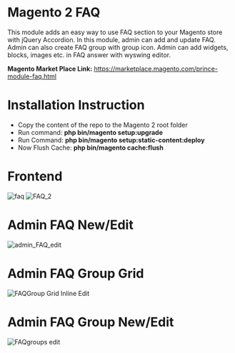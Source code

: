 # Magento 2 FAQ

This module adds an easy way to use FAQ section to your Magento store with jQuery Accordion. In this module, admin can add and update FAQ. Admin can also create FAQ group with group icon. Admin can add widgets, blocks, images etc. in FAQ answer with wyswing editor.

<b>Magento Market Place Link:</b> https://marketplace.magento.com/prince-module-faq.html

# Installation Instruction

* Copy the content of the repo to the Magento 2 root folder
* Run command:
<b>php bin/magento setup:upgrade</b>
* Run Command:
<b>php bin/magento setup:static-content:deploy</b>
* Now Flush Cache: <b>php bin/magento cache:flush</b>

# Frontend

<img src="https://image.ibb.co/nOOP25/faq.jpg" alt="faq" border="0">

<img src="https://image.ibb.co/fGfOUk/FAQ_2.png" alt="FAQ_2" border="0">

# Admin FAQ New/Edit

<img src="https://image.ibb.co/mNSv9k/admin_FAQ_edit.png" alt="admin_FAQ_edit" border="0">

# Admin FAQ Group Grid

<img src="https://image.ibb.co/e2N9kQ/FAQGroup_Grid_Inline_Edit.png" alt="FAQGroup Grid Inline Edit" border="0" />

# Admin FAQ Group New/Edit

<img src="http://image.ibb.co/gcavQQ/FAQgroups_edit.png" alt="FAQgroups edit" border="0" />

